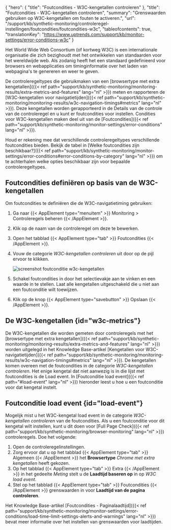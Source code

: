 {
  "hero": {
    "title": "Foutcondities - W3C-kengetallen controleren"
  },
  "title": "Foutcondities - W3C-kengetallen controleren",
  "summary": "Grenswaarden gebruiken op W3C-kengetallen om fouten te activeren.",
  "url": "/support/kb/synthetic-monitoring/controleregel-instellingen/foutcondities/foutcondities-w3c",
  "tableofcontents": true,
  "translationKey": "https://www.uptrends.com/support/kb/monitor-settings/error-conditions-w3c"
}

Het World Wide Web Consortium (of kortweg W3C) is een internationale organisatie die zich bezighoudt met het ontwikkelen van standaarden voor het wereldwijde web. Als zodanig heeft het een standaard gedefinieerd voor browsers en webapplicaties om timinginformatie over het laden van webpagina's te genereren en weer te geven. 

De controleregeltypes die gebruikmaken van een [browsertype met extra kengetallen]({{< ref path="support/kb/synthetic-monitoring/monitoring-results/extra-metrics-and-features" lang="nl" >}}) meten en rapporteren de [W3C-kengetallen voor navigatietijden]({{< ref path="support/kb/synthetic-monitoring/monitoring-results/w3c-navigation-timings#metrics" lang="nl" >}}). Deze kengetallen worden gerapporteerd in de Details van de controle van de controleregel en u kunt er foutcondities voor instellen. Condities voor W3C-kengetallen maken deel uit van de [Foutcondities]({{< ref path="support/kb/synthetic-monitoring/monitor-settings/error-conditions" lang="nl" >}}). 

Houd er rekening mee dat verschillende controleregeltypes verschillende foutcondities bieden. Bekijk de tabel in [Welke foutcondities zijn beschikbaar?]({{< ref path="support/kb/synthetic-monitoring/monitor-settings/error-conditions#error-conditions-by-category" lang="nl" >}}) om te achterhalen welke opties beschikbaar zijn voor bepaalde controleregeltypes.

## Foutcondities definiëren op basis van de W3C-kengetallen

Om foutcondities te definiëren die de W3C-navigatietiming gebruiken:

1. Ga naar {{< AppElement type="menuitem" >}} Monitoring > Controleregels beheren {{< /AppElement >}}.
2. Klik op de naam van de controleregel om deze te bewerken.
3. Open het tabblad {{< AppElement type="tab" >}} Foutcondities {{< /AppElement >}}.
4. Vouw de categorie *W3C-kengetallen controleren* uit door op de pijl ervoor te klikken.
 
   ![screenshot foutconditie w3c-kengetallen](/img/content/scr_errorconditions-w3cmetrics.min.png)

5. Schakel foutcondities in door het selectievakje aan te vinken en een waarde in te stellen. Laat alle kengetallen uitgeschakeld die u niet aan een foutconditie wilt toewijzen.
6. Klik op de knop {{< AppElement type="savebutton" >}} Opslaan {{< /AppElement >}}.

## De W3C-kengetallen {id="w3c-metrics"}

De W3C-kengetallen die worden gemeten door controleregels met het [browsertype met extra kengetallen]({{< ref path="support/kb/synthetic-monitoring/monitoring-results/extra-metrics-and-features" lang="nl" >}}) worden uitgelegd in het Knowledge Base-artikel [Kengetallen voor W3C-navigatietijden]({{< ref path="support/kb/synthetic-monitoring/monitoring-results/w3c-navigation-timings#metrics" lang="nl" >}}). De kengetallen komen overeen met de foutcondities in de categorie *W3C-kengetallen controleren*. Het enige kengetal dat niet aanwezig is in die lijst met foutcondities is de Load event. In [Foutconditie load event]({{< ref path="#load-event" lang="nl" >}}) hieronder leest u hoe u een foutconditie voor dat kengetal instelt.

## Foutconditie load event {id="load-event"}

Mogelijk mist u het W3C-kengetal load event in de categorie *W3C-kengetallen controleren* van de foutcondities. Als u een foutconditie voor dit kengetal wilt instellen, kunt u dit doen voor [Full Page Check]({{< ref path="support/kb/synthetic-monitoring/browser-monitoring" lang="nl" >}}) controleregels. Doe het volgende:

1. Open de controleregelinstellingen.
2. Zorg ervoor dat u op het tabblad {{< AppElement type="tab" >}} Algemeen {{< /AppElement >}} het **Browsertype** *Chrome met extra kengetallen* heeft gekozen.
3. Op het tabblad {{< AppElement type="tab" >}} Extra {{< /AppElement >}} in het gedeelte *Meting* stelt u de **Laadtijd baseren op** in op *W3C load event*.
4. Stel op het tabblad {{< AppElement type="tab" >}} Foutcondities {{< /AppElement >}} grenswaarden in voor **Laadtijd van de pagina controleren**.

Het Knowledge Base-artikel [Foutcondities - Paginalaadtijd]({{< ref path="support/kb/synthetic-monitoring/monitor-settings/error-conditions/load-time-limit-settings-alerts-and-warnings" lang="nl" >}}) bevat meer informatie over het instellen van grenswaarden voor laadtijden.
